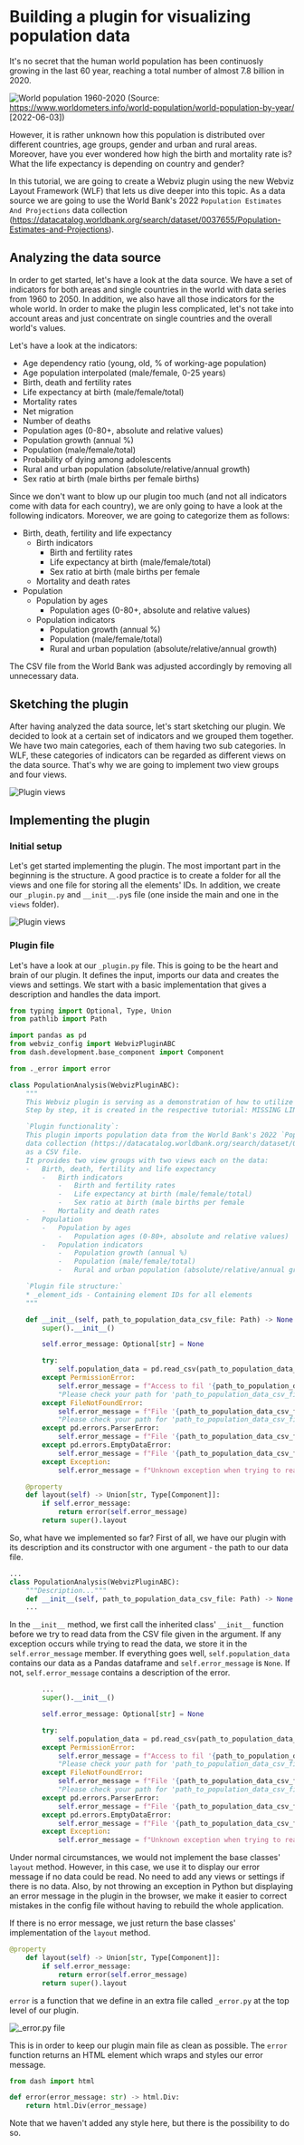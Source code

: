 # Building a plugin for visualizing population data

It's no secret that the human world population has been continuosly growing in the last 60 year, reaching a total number of almost 7.8 billion in 2020.

![World population 1960-2020](./assets/world-population.png)
(Source: https://www.worldometers.info/world-population/world-population-by-year/ [2022-06-03])

However, it is rather unknown how this population is distributed over different countries, age groups, gender and urban and rural areas. Moreover, have you ever wondered how high the birth and mortality rate is? What the life expectancy is depending on country and gender?

In this tutorial, we are going to create a Webviz plugin using the new Webviz Layout Framework (WLF) that lets us dive deeper into this topic. As a data source we are going to use the World Bank's 2022 `Population Estimates And Projections` data collection (https://datacatalog.worldbank.org/search/dataset/0037655/Population-Estimates-and-Projections).

## Analyzing the data source

In order to get started, let's have a look at the data source. We have a set of indicators for both areas and single countries in the world with data series from 1960 to 2050. In addition, we also have all those indicators for the whole world. In order to make the plugin less complicated, let's not take into account areas and just concentrate on single countries and the overall world's values.

Let's have a look at the indicators:

-   Age dependency ratio (young, old, % of working-age population)
-   Age population interpolated (male/female, 0-25 years)
-   Birth, death and fertility rates
-   Life expectancy at birth (male/female/total)
-   Mortality rates
-   Net migration
-   Number of deaths
-   Population ages (0-80+, absolute and relative values)
-   Population growth (annual %)
-   Population (male/female/total)
-   Probability of dying among adolescents
-   Rural and urban population (absolute/relative/annual growth)
-   Sex ratio at birth (male births per female births)

Since we don't want to blow up our plugin too much (and not all indicators come with data for each country), we are only going to have a look at the following indicators. Moreover, we are going to categorize them as follows:

-   Birth, death, fertility and life expectancy
    -   Birth indicators
        -   Birth and fertility rates
        -   Life expectancy at birth (male/female/total)
        -   Sex ratio at birth (male births per female
    -   Mortality and death rates
-   Population
    -   Population by ages
        -   Population ages (0-80+, absolute and relative values)
    -   Population indicators
        -   Population growth (annual %)
        -   Population (male/female/total)
        -   Rural and urban population (absolute/relative/annual growth)

The CSV file from the World Bank was adjusted accordingly by removing all unnecessary data.

## Sketching the plugin

After having analyzed the data source, let's start sketching our plugin. We decided to look at a certain set of indicators and we grouped them together. We have two main categories, each of them having two sub categories. In WLF, these categories of indicators can be regarded as different views on the data source. That's why we are going to implement two view groups and four views.

![Plugin views](./assets/views.png)

## Implementing the plugin

### Initial setup

Let's get started implementing the plugin. The most important part in the beginning is the structure. A good practice is to create a folder for all the views and one file for storing all the elements' IDs. In addition, we create our `_plugin.py` and `__init__.py`s file (one inside the main and one in the `views` folder).

![Plugin views](./assets/initial-setup.png)

### Plugin file

Let's have a look at our `_plugin.py` file. This is going to be the heart and brain of our plugin. It defines the input, imports our data and creates the views and settings. We start with a basic implementation that gives a description and handles the data import.

```python
from typing import Optional, Type, Union
from pathlib import Path

import pandas as pd
from webviz_config import WebvizPluginABC
from dash.development.base_component import Component

from ._error import error

class PopulationAnalysis(WebvizPluginABC):
    """
    This Webviz plugin is serving as a demonstration of how to utilize the new Webviz Layout Framework.
    Step by step, it is created in the respective tutorial: MISSING LINK.

    `Plugin functionality`:
    This plugin imports population data from the World Bank's 2022 `Population Estimates And Projections`
    data collection (https://datacatalog.worldbank.org/search/dataset/0037655/Population-Estimates-and-Projections)
    as a CSV file.
    It provides two view groups with two views each on the data:
    -   Birth, death, fertility and life expectancy
        -   Birth indicators
            -   Birth and fertility rates
            -   Life expectancy at birth (male/female/total)
            -   Sex ratio at birth (male births per female
        -   Mortality and death rates
    -   Population
        -   Population by ages
            -   Population ages (0-80+, absolute and relative values)
        -   Population indicators
            -   Population growth (annual %)
            -   Population (male/female/total)
            -   Rural and urban population (absolute/relative/annual growth)

    `Plugin file structure:`
    * _element_ids - Containing element IDs for all elements
    """

    def __init__(self, path_to_population_data_csv_file: Path) -> None:
        super().__init__()

        self.error_message: Optional[str] = None

        try:
            self.population_data = pd.read_csv(path_to_population_data_csv_file)
        except PermissionError:
            self.error_message = f"Access to fil '{path_to_population_data_csv_file}' denied."
            "Please check your path for 'path_to_population_data_csv_file' and make sure your application has permission to access it."
        except FileNotFoundError:
            self.error_message = f"File '{path_to_population_data_csv_file}' not found."
            "Please check your path for 'path_to_population_data_csv_file'."
        except pd.errors.ParserError:
            self.error_message = f"File '{path_to_population_data_csv_file}' is not a valid CSV file."
        except pd.errors.EmptyDataError:
            self.error_message = f"File '{path_to_population_data_csv_file}' is an empty file."
        except Exception:
            self.error_message = f"Unknown exception when trying to read '{path_to_population_data_csv_file}'."

    @property
    def layout(self) -> Union[str, Type[Component]]:
        if self.error_message:
            return error(self.error_message)
        return super().layout
```

So, what have we implemented so far? First of all, we have our plugin with its description and its constructor with one argument - the path to our data file.

```python
...
class PopulationAnalysis(WebvizPluginABC):
    """Description..."""
    def __init__(self, path_to_population_data_csv_file: Path) -> None:
    ...
```

In the `__init__` method, we first call the inherited class' `__init__` function before we try to read data from the CSV file given in the argument. If any exception occurs while trying to read the data, we store it in the `self.error_message` member. If everything goes well, `self.population_data` contains our data as a Pandas dataframe and `self.error_message` is `None`. If not, `self.error_message` contains a description of the error.

```python
        ...
        super().__init__()

        self.error_message: Optional[str] = None

        try:
            self.population_data = pd.read_csv(path_to_population_data_csv_file)
        except PermissionError:
            self.error_message = f"Access to fil '{path_to_population_data_csv_file}' denied."
            "Please check your path for 'path_to_population_data_csv_file' and make sure your application has permission to access it."
        except FileNotFoundError:
            self.error_message = f"File '{path_to_population_data_csv_file}' not found."
            "Please check your path for 'path_to_population_data_csv_file'."
        except pd.errors.ParserError:
            self.error_message = f"File '{path_to_population_data_csv_file}' is not a valid CSV file."
        except pd.errors.EmptyDataError:
            self.error_message = f"File '{path_to_population_data_csv_file}' is an empty file."
        except Exception:
            self.error_message = f"Unknown exception when trying to read '{path_to_population_data_csv_file}'."
```

Under normal circumstances, we would not implement the base classes' `layout` method. However, in this case, we use it to display our error message if no data could be read. No need to add any views or settings if there is no data. Also, by not throwing an exception in Python but displaying an error message in the plugin in the browser, we make it easier to correct mistakes in the config file without having to rebuild the whole application.

If there is no error message, we just return the base classes' implementation of the `layout` method.

```python
@property
    def layout(self) -> Union[str, Type[Component]]:
        if self.error_message:
            return error(self.error_message)
        return super().layout
```

`error` is a function that we define in an extra file called `_error.py` at the top level of our plugin.

![_error.py file](./assets/_error-file.png)

This is in order to keep our plugin main file as clean as possible. The `error` function returns an HTML element which wraps and styles our error message.

```python
from dash import html

def error(error_message: str) -> html.Div:
    return html.Div(error_message)
```

Note that we haven't added any style here, but there is the possibility to do so.
